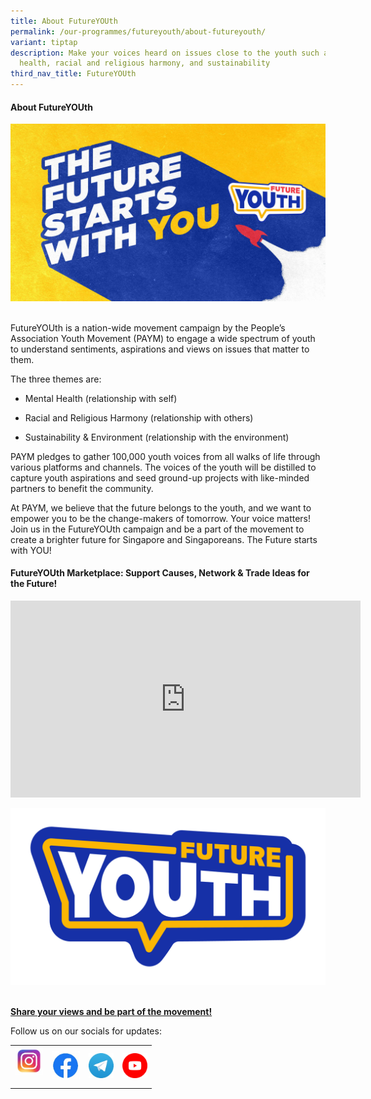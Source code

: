 ```yaml
---
title: About FutureYOUth
permalink: /our-programmes/futureyouth/about-futureyouth/
variant: tiptap
description: Make your voices heard on issues close to the youth such as mental
  health, racial and religious harmony, and sustainability
third_nav_title: FutureYOUth
---
```

<h4><strong>About FutureYOUth</strong></h4>
<div class="isomer-image-wrapper">
<img style="width:600px" height="auto" width="100%" src="/images/FutureYOUth_Campaign_Banner.jpg">
</div>
<p>
<br>FutureYOUth is a nation-wide movement campaign by the People’s Association
Youth Movement (PAYM) to engage a wide spectrum of youth to understand
sentiments, aspirations and views on issues that matter to them.</p>
<p>The three themes are:</p>
<ul data-tight="true" class="tight">
<li>
<p>Mental Health (relationship with self)</p>
</li>
<li>
<p>Racial and Religious Harmony (relationship with others)</p>
</li>
<li>
<p>Sustainability &amp; Environment (relationship with the environment)</p>
</li>
</ul>
<p>PAYM pledges to gather 100,000 youth voices from all walks of life through
various platforms and channels. The voices of the youth will be distilled
to capture youth aspirations and seed ground-up projects with like-minded
partners to benefit the community.</p>
<p>At PAYM, we believe that the future belongs to the youth, and we want
to empower you to be the change-makers of tomorrow. Your voice matters!
Join us in the FutureYOUth campaign and be a part of the movement to create
a brighter future for Singapore and Singaporeans. The Future starts with
YOU!</p>
<h4><strong>FutureYOUth Marketplace: Support Causes, Network &amp; Trade Ideas for the Future!</strong></h4>
<div class="iframe-wrapper">
<iframe height="315" width="560" allowfullscreen="true" frameborder="0" src="https://www.youtube.com/embed/Pg-6ALSFDPU?si=ymFCGk-u1cMRkBYs"></iframe>
</div>
<p></p>
<div class="isomer-image-wrapper">
<img style="width:600px" height="auto" width="100%" src="/images/FutureYOUth_Motifs_Generic_V3.png">
</div>
<p>
<br><strong><a href="https://go.gov.sg/futureyouthpaym" rel="noopener noreferrer nofollow" target="_blank">Share your views and be part of the movement!</a></strong>
</p>
<p>Follow us on our socials for updates:</p>
<table style="minWidth: 100px">
<colgroup>
<col>
<col>
<col>
<col>
</colgroup>
<tbody>
<tr>
<td rowspan="1" colspan="1"><a class="isomer-image-wrapper" href="https://www.instagram.com/paym.youths/"><img style="width:45px;display:inline-block" height="auto" width="100%" alt="" src="/images/IG.jpg"></a>
<p></p>
</td>
<td rowspan="1" colspan="1"><a class="isomer-image-wrapper" href="https://www.facebook.com/PAYMyouths"><img style="width:45px;display:inline-block" height="auto" width="100%" alt="" src="/images/FB.jpg"></a>
</td>
<td rowspan="1" colspan="1"><a class="isomer-image-wrapper" href="https://t.me/s/PAYMYouthNetwork"><img style="width:40px;display:inline-block" height="auto" width="100%" alt="" src="/images/Telegram.jpg"></a>
</td>
<td rowspan="1" colspan="1"><a class="isomer-image-wrapper" href="https://www.youtube.com/@peoplesassociationyouthmov1856"><img style="width:40px;display:inline-block" height="auto" width="100%" alt="" src="/images/YouTubeIcon.png"></a>
</td>
</tr>
</tbody>
</table>
<p></p>